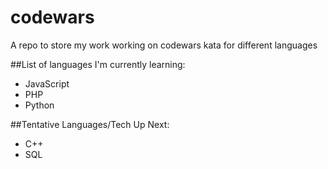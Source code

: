 # codewars

A repo to store my work working on codewars kata for different languages

##List of languages I'm currently learning:
- JavaScript
- PHP
- Python

##Tentative Languages/Tech Up Next: 
- C++
- SQL
